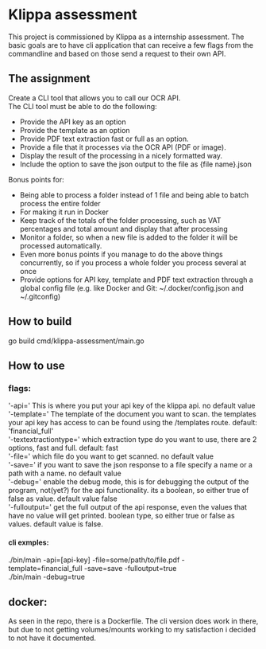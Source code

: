 # Klippa assessment
This project is commissioned by Klippa as a internship assessment. The basic goals are to have cli application that can receive a few flags from the commandline and based on those send a request to their own API.

## The assignment
Create a CLI tool that allows you to call our OCR API. <br>
The CLI tool must be able to do the following: <br>
 - Provide the API key as an option
 - Provide the template as an option
 - Provide PDF text extraction fast or full as an option.
 - Provide a file that it processes via the OCR API (PDF or image).
 - Display the result of the processing in a nicely formatted way.
 - Include the option to save the json output to the file as {file name}.json

Bonus points for: <br>
- Being able to process a folder instead of 1 file and being able to batch process the entire folder
 - For making it run in Docker
- Keep track of the totals of the folder processing, such as VAT percentages and total amount and display that after processing
- Monitor a folder, so when a new file is added to the folder it will be processed automatically.
- Even more bonus points if you manage to do the above things concurrently, so if you process a whole folder you process several at once
- Provide options for API key, template and PDF text extraction through a global config file (e.g. like Docker and Git: ~/.docker/config.json and ~/.gitconfig)

## How to build
go build cmd/klippa-assessment/main.go

## How to use

### flags:
'-api=' This is where you put your api key of the klippa api. no default value <br>
'-template=' The template of the document you want to scan. the templates your api key has access to can be found using the /templates route. default: 'financial_full' <br>
'-textextractiontype=' which extraction type do you want to use, there are 2 options, fast and full. default: fast <br>
'-file=' which file do you want to get scanned. no default value <br>
'-save=' if you want to save the json response to a file specify a name or a path with a name. no default value <br>
'-debug=' enable the debug mode, this is for debugging the output of the program, not(yet?) for the api functionality. its a boolean, so either true of false as value. default value false <br>
'-fulloutput=' get the full output of the api response, even the values that have no value will get printed. boolean type, so either true or false as values. default value is false. <br>

#### cli exmples:
./bin/main -api=[api-key] -file=some/path/to/file.pdf -template=financial_full -save=save -fulloutput=true <br>
./bin/main -debug=true

## docker:
As seen in the repo, there is a Dockerfile. The cli version does work in there, but due to not getting volumes/mounts working to my satisfaction i decided to not have it documented.